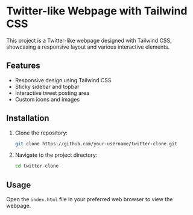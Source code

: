 # Twitter-like Webpage with Tailwind CSS

This project is a Twitter-like webpage designed with Tailwind CSS, showcasing a responsive layout and various interactive elements.

## Features

- Responsive design using Tailwind CSS
- Sticky sidebar and topbar
- Interactive tweet posting area
- Custom icons and images

## Installation

1. Clone the repository:
    ```sh
    git clone https://github.com/your-username/twitter-clone.git
    ```
2. Navigate to the project directory:
    ```sh
    cd twitter-clone
    ```

## Usage

Open the `index.html` file in your preferred web browser to view the webpage.
